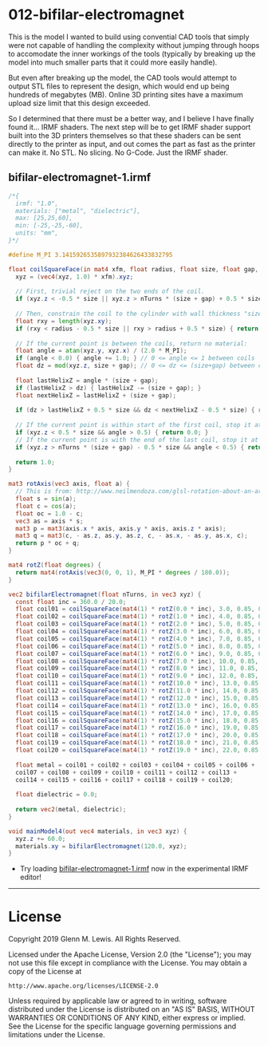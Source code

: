 # 012-bifilar-electromagnet

This is the model I wanted to build using convential CAD tools that simply
were not capable of handling the complexity without jumping through hoops
to accomodate the inner workings of the tools (typically by breaking up
the model into much smaller parts that it could more easily handle).

But even after breaking up the model, the CAD tools would attempt to output
STL files to represent the design, which would end up being hundreds of
megabytes (MB). Online 3D printing sites have a maximum upload size limit that
this design exceeded.

So I determined that there must be a better way, and I believe I have
finally found it... IRMF shaders. The next step will be to get IRMF shader
support built into the 3D printers themselves so that these shaders can
be sent directly to the printer as input, and out comes the part as fast
as the printer can make it. No STL. No slicing. No G-Code. Just the
IRMF shader.

## bifilar-electromagnet-1.irmf

```glsl
/*{
  irmf: "1.0",
  materials: ["metal", "dielectric"],
  max: [25,25,60],
  min: [-25,-25,-60],
  units: "mm",
}*/

#define M_PI 3.1415926535897932384626433832795

float coilSquareFace(in mat4 xfm, float radius, float size, float gap, float nTurns, in vec3 xyz) {
  xyz = (vec4(xyz, 1.0) * xfm).xyz;
  
  // First, trivial reject on the two ends of the coil.
  if (xyz.z < -0.5 * size || xyz.z > nTurns * (size + gap) + 0.5 * size) { return 0.0; }
  
  // Then, constrain the coil to the cylinder with wall thickness "size":
  float rxy = length(xyz.xy);
  if (rxy < radius - 0.5 * size || rxy > radius + 0.5 * size) { return 0.0; }
  
  // If the current point is between the coils, return no material:
  float angle = atan(xyz.y, xyz.x) / (2.0 * M_PI);
  if (angle < 0.0) { angle += 1.0; } // 0 <= angle <= 1 between coils
  float dz = mod(xyz.z, size + gap); // 0 <= dz <= (size+gap) between coils.
  
  float lastHelixZ = angle * (size + gap);
  if (lastHelixZ > dz) { lastHelixZ -= (size + gap); }
  float nextHelixZ = lastHelixZ + (size + gap);
  
  if (dz > lastHelixZ + 0.5 * size && dz < nextHelixZ - 0.5 * size) { return 0.0; }
  
  // If the current point is within start of the first coil, stop it at angle < 0.
  if (xyz.z < 0.5 * size && angle > 0.5) { return 0.0; }
  // If the current point is with the end of the last coil, stop it at angle > PI.
  if (xyz.z > nTurns * (size + gap) - 0.5 * size && angle < 0.5) { return 0.0; }
  
  return 1.0;
}

mat3 rotAxis(vec3 axis, float a) {
  // This is from: http://www.neilmendoza.com/glsl-rotation-about-an-arbitrary-axis/
  float s = sin(a);
  float c = cos(a);
  float oc = 1.0 - c;
  vec3 as = axis * s;
  mat3 p = mat3(axis.x * axis, axis.y * axis, axis.z * axis);
  mat3 q = mat3(c, - as.z, as.y, as.z, c, - as.x, - as.y, as.x, c);
  return p * oc + q;
}

mat4 rotZ(float degrees) {
  return mat4(rotAxis(vec3(0, 0, 1), M_PI * degrees / 180.0));
}

vec2 bifilarElectromagnet(float nTurns, in vec3 xyz) {
  const float inc = 360.0 / 20.0;
  float coil01 = coilSquareFace(mat4(1) * rotZ(0.0 * inc), 3.0, 0.85, 0.15, nTurns, xyz);
  float coil02 = coilSquareFace(mat4(1) * rotZ(1.0 * inc), 4.0, 0.85, 0.15, nTurns, xyz);
  float coil03 = coilSquareFace(mat4(1) * rotZ(2.0 * inc), 5.0, 0.85, 0.15, nTurns, xyz);
  float coil04 = coilSquareFace(mat4(1) * rotZ(3.0 * inc), 6.0, 0.85, 0.15, nTurns, xyz);
  float coil05 = coilSquareFace(mat4(1) * rotZ(4.0 * inc), 7.0, 0.85, 0.15, nTurns, xyz);
  float coil06 = coilSquareFace(mat4(1) * rotZ(5.0 * inc), 8.0, 0.85, 0.15, nTurns, xyz);
  float coil07 = coilSquareFace(mat4(1) * rotZ(6.0 * inc), 9.0, 0.85, 0.15, nTurns, xyz);
  float coil08 = coilSquareFace(mat4(1) * rotZ(7.0 * inc), 10.0, 0.85, 0.15, nTurns, xyz);
  float coil09 = coilSquareFace(mat4(1) * rotZ(8.0 * inc), 11.0, 0.85, 0.15, nTurns, xyz);
  float coil10 = coilSquareFace(mat4(1) * rotZ(9.0 * inc), 12.0, 0.85, 0.15, nTurns, xyz);
  float coil11 = coilSquareFace(mat4(1) * rotZ(10.0 * inc), 13.0, 0.85, 0.15, nTurns, xyz);
  float coil12 = coilSquareFace(mat4(1) * rotZ(11.0 * inc), 14.0, 0.85, 0.15, nTurns, xyz);
  float coil13 = coilSquareFace(mat4(1) * rotZ(12.0 * inc), 15.0, 0.85, 0.15, nTurns, xyz);
  float coil14 = coilSquareFace(mat4(1) * rotZ(13.0 * inc), 16.0, 0.85, 0.15, nTurns, xyz);
  float coil15 = coilSquareFace(mat4(1) * rotZ(14.0 * inc), 17.0, 0.85, 0.15, nTurns, xyz);
  float coil16 = coilSquareFace(mat4(1) * rotZ(15.0 * inc), 18.0, 0.85, 0.15, nTurns, xyz);
  float coil17 = coilSquareFace(mat4(1) * rotZ(16.0 * inc), 19.0, 0.85, 0.15, nTurns, xyz);
  float coil18 = coilSquareFace(mat4(1) * rotZ(17.0 * inc), 20.0, 0.85, 0.15, nTurns, xyz);
  float coil19 = coilSquareFace(mat4(1) * rotZ(18.0 * inc), 21.0, 0.85, 0.15, nTurns, xyz);
  float coil20 = coilSquareFace(mat4(1) * rotZ(19.0 * inc), 22.0, 0.85, 0.15, nTurns, xyz);
  
  float metal = coil01 + coil02 + coil03 + coil04 + coil05 + coil06 +
  coil07 + coil08 + coil09 + coil10 + coil11 + coil12 + coil13 +
  coil14 + coil15 + coil16 + coil17 + coil18 + coil19 + coil20;
  
  float dielectric = 0.0;
  
  return vec2(metal, dielectric);
}

void mainModel4(out vec4 materials, in vec3 xyz) {
  xyz.z += 60.0;
  materials.xy = bifilarElectromagnet(120.0, xyz);
}
```

* Try loading [bifilar-electromagnet-1.irmf](https://gmlewis.github.io/irmf-editor/?s=github.com/gmlewis/irmf/blob/master/examples/012-bifilar-electromagnet/bifilar-electromagnet-1.irmf) now in the experimental IRMF editor!

----------------------------------------------------------------------

# License

Copyright 2019 Glenn M. Lewis. All Rights Reserved.

Licensed under the Apache License, Version 2.0 (the "License");
you may not use this file except in compliance with the License.
You may obtain a copy of the License at

    http://www.apache.org/licenses/LICENSE-2.0

Unless required by applicable law or agreed to in writing, software
distributed under the License is distributed on an "AS IS" BASIS,
WITHOUT WARRANTIES OR CONDITIONS OF ANY KIND, either express or implied.
See the License for the specific language governing permissions and
limitations under the License.
